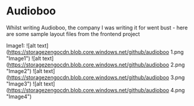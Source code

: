 Audioboo
========

Whilst writing Audioboo, the company I was writing it for went bust - here are some sample layout files from the frontend project

Image1: 
![alt text](https://storagezengocdn.blob.core.windows.net/github/audioboo 1.png "Image1")
![alt text](https://storagezengocdn.blob.core.windows.net/github/audioboo 2.png "Image2")
![alt text](https://storagezengocdn.blob.core.windows.net/github/audioboo 3.png "Image3")
![alt text](https://storagezengocdn.blob.core.windows.net/github/audioboo 4.png "Image4")